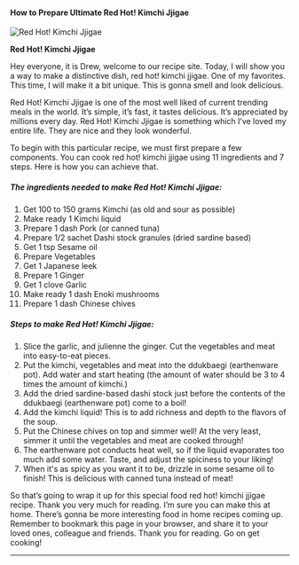             

#### How to Prepare Ultimate Red Hot! Kimchi Jjigae

![Red Hot! Kimchi Jjigae](https://img-global.cpcdn.com/recipes/5753206060613632/751x532cq70/red-hot-kimchi-jjigae-recipe-main-photo.jpg)

**Red Hot! Kimchi Jjigae**

Hey everyone, it is Drew, welcome to our recipe site. Today, I will show you a way to make a distinctive dish, red hot! kimchi jjigae. One of my favorites. This time, I will make it a bit unique. This is gonna smell and look delicious.

Red Hot! Kimchi Jjigae is one of the most well liked of current trending meals in the world. It’s simple, it’s fast, it tastes delicious. It’s appreciated by millions every day. Red Hot! Kimchi Jjigae is something which I’ve loved my entire life. They are nice and they look wonderful.

To begin with this particular recipe, we must first prepare a few components. You can cook red hot! kimchi jjigae using 11 ingredients and 7 steps. Here is how you can achieve that.

##### The ingredients needed to make Red Hot! Kimchi Jjigae:

1.  Get 100 to 150 grams Kimchi (as old and sour as possible)
2.  Make ready 1 Kimchi liquid
3.  Prepare 1 dash Pork (or canned tuna)
4.  Prepare 1/2 sachet Dashi stock granules (dried sardine based)
5.  Get 1 tsp Sesame oil
6.  Prepare Vegetables
7.  Get 1 Japanese leek
8.  Prepare 1 Ginger
9.  Get 1 clove Garlic
10.  Make ready 1 dash Enoki mushrooms
11.  Prepare 1 dash Chinese chives

##### Steps to make Red Hot! Kimchi Jjigae:

1.  Slice the garlic, and julienne the ginger. Cut the vegetables and meat into easy-to-eat pieces.
2.  Put the kimchi, vegetables and meat into the ddukbaegi (earthenware pot). Add water and start heating (the amount of water should be 3 to 4 times the amount of kimchi.)
3.  Add the dried sardine-based dashi stock just before the contents of the ddukbaegi (earthenware pot) come to a boil!
4.  Add the kimchi liquid! This is to add richness and depth to the flavors of the soup.
5.  Put the Chinese chives on top and simmer well! At the very least, simmer it until the vegetables and meat are cooked through!
6.  The earthenware pot conducts heat well, so if the liquid evaporates too much add some water. Taste, and adjust the spiciness to your liking!
7.  When it's as spicy as you want it to be, drizzle in some sesame oil to finish! This is delicious with canned tuna instead of meat!

So that’s going to wrap it up for this special food red hot! kimchi jjigae recipe. Thank you very much for reading. I’m sure you can make this at home. There’s gonna be more interesting food in home recipes coming up. Remember to bookmark this page in your browser, and share it to your loved ones, colleague and friends. Thank you for reading. Go on get cooking!

* * *